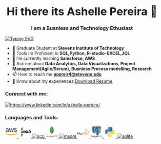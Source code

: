 <h1 align="center"><span style="font-size:36px;">Hi there its Ashelle Pereira 👋</span></h1>
<h3 align="center">I am a Busniess and Technology Ethusiast</h3>

<p align="left">

[![Typing SVG](https://readme-typing-svg.demolab.com?font=Fira+Code&pause=1000&random=false&width=435&lines=Stevens+Institute+Of+Technology;Masters+In+Information+Systems;Business+%2F+Strategy+Analyst)](https://git.io/typing-svg)

- 🔭 Graduate Student at **Stevens Institute of Technology**
- 🌱 Tools im Proficient in  **SQL,Python, R-studio-EXCEL,JQL**
- 🌱 I’m currently learning **Salesforce, AWS**
- 💬 Ask me about **Data Analytics, Data Visualizations, Project Management(Agile/Scrum), Busniess Process modelling, Research**
- 📫 How to reach me **apereir4@stevens.edu**
- 📄 Know about my experiences [Download Resume](https://github.com/Ashelle04/Resume-/blob/main/Ashelle%20Pereira%20Resume%20New%20.pdf)



<h3 align="left">Connect with me:</h3>
<p align="left">
<a href="[https://linkedin.com/in/https://www.linkedin.com/in/ashelle/](https://www.linkedin.com/in/ashelle/)" target="blank"><img align="center" src="https://raw.githubusercontent.com/rahuldkjain/github-profile-readme-generator/master/src/images/icons/Social/linked-in-alt.svg" alt="https://www.linkedin.com/in/ashelle-pereira/" height="30" width="40" /></a>
</p>

<h3 align="left">Languages and Tools:</h3>
<p align="left"> <a href="https://aws.amazon.com" target="_blank" rel="noreferrer"> <img src="https://raw.githubusercontent.com/devicons/devicon/master/icons/amazonwebservices/amazonwebservices-original-wordmark.svg" alt="aws" width="40" height="40"/> </a> <a href="https://canvasjs.com" target="_blank" rel="noreferrer"> <img src="https://raw.githubusercontent.com/Hardik0307/Hardik0307/master/assets/canvasjs-charts.svg" alt="canvasjs" width="40" height="40"/> </a> <a href="https://cloud.google.com" target="_blank" rel="noreferrer"> <img src="https://www.vectorlogo.zone/logos/google_cloud/google_cloud-icon.svg" alt="gcp" width="40" height="40"/> </a> <a href="https://www.mongodb.com/" target="_blank" rel="noreferrer"> <img src="https://raw.githubusercontent.com/devicons/devicon/master/icons/mongodb/mongodb-original-wordmark.svg" alt="mongodb" width="40" height="40"/> </a> <a href="https://www.microsoft.com/en-us/sql-server" target="_blank" rel="noreferrer"> <img src="https://www.svgrepo.com/show/303229/microsoft-sql-server-logo.svg" alt="mssql" width="40" height="40"/> </a> <a href="https://www.mysql.com/" target="_blank" rel="noreferrer"> <img src="https://raw.githubusercontent.com/devicons/devicon/master/icons/mysql/mysql-original-wordmark.svg" alt="mysql" width="40" height="40"/> </a> <a href="https://www.postgresql.org" target="_blank" rel="noreferrer"> <img src="https://raw.githubusercontent.com/devicons/devicon/master/icons/postgresql/postgresql-original-wordmark.svg" alt="postgresql" width="40" height="40"/> </a> <a href="https://www.python.org" target="_blank" rel="noreferrer"> <img src="https://raw.githubusercontent.com/devicons/devicon/master/icons/python/python-original.svg" alt="python" width="40" height="40"/> </a> <a href="https://www.sqlite.org/" target="_blank" rel="noreferrer"> <img src="https://www.vectorlogo.zone/logos/sqlite/sqlite-icon.svg" alt="sqlite" width="40" height="40"/> </a> </p>
